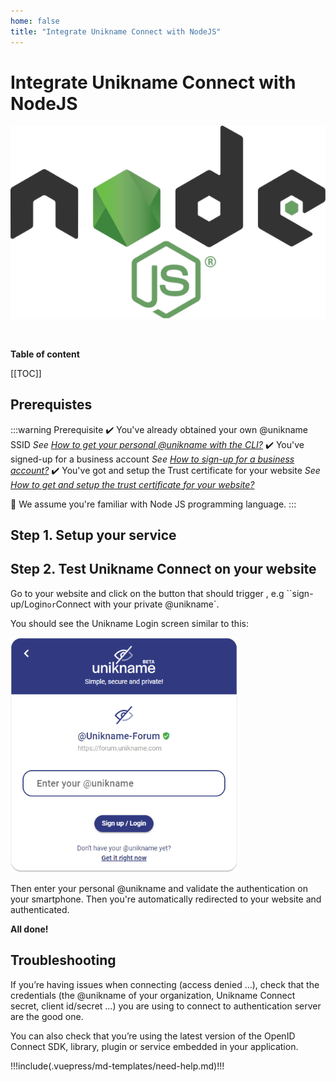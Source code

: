 ```yaml
---
home: false
title: "Integrate Unikname Connect with NodeJS"
---
```


# Integrate Unikname Connect with NodeJS

<hpicture noshadow>![Node JS](./nodejs-logo-full.png)</hpicture>

<br/>

**Table of content**

[[TOC]]

<hseparator/>

## Prerequistes

:::warning Prerequisite
:heavy_check_mark: You've already obtained your own @unikname SSID
<hbox>_See [How to get your personal @unikname with the CLI?](./howto-get-my-unikname-via-cli)_</hbox>
:heavy_check_mark: You've signed-up for a business account
<hbox>_See [How to sign-up for a business account?](./howto-signup-business-account)_</hbox>
:heavy_check_mark: You've got and setup the Trust certificate for your website
<hbox>_See [How to get and setup the trust certificate for your website?](./howto-get-unikname-trust-certificate-organization)_</hbox>

:book: We assume you're familiar with Node JS programming language.
:::

## Step 1. Setup your service 



## Step 2. Test Unikname Connect on your website

Go to your website and click on the button that should trigger <brand name="UNC"/>, e.g ``sign-up/Login` or `Connect with your private @unikname`.

You should see the Unikname Login screen similar to this:

<hpicture>![enter-your-unikname](../../images/unc-enter-unikname.png)</hpicture>

Then enter your personal @unikname and validate the authentication on your smartphone. Then you're automatically redirected to your website and authenticated.

**All done!**

<hseparator/>

## Troubleshooting

If you’re having issues when connecting (access denied ...), check that the credentials (the @unikname of your organization, Unikname Connect secret, client id/secret ...) you are using to connect to <brand name="UNC"/> authentication server are the good one.

You can also check that you’re using the latest version of the OpenID Connect SDK, library, plugin or service embedded in your application.

!!!include(.vuepress/md-templates/need-help.md)!!!
